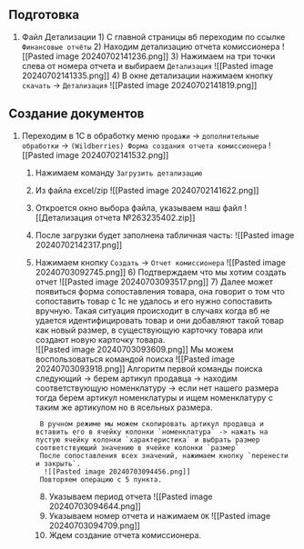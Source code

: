 
## Подготовка

1) Файл Детализации 
		1) С главной страницы вб переходим по ссылке `Финансовые отчёты`
		2) Находим детализацию отчета комиссионера
	   ![[Pasted image 20240702141236.png]]
	   3) Нажимаем на три точки слева от номера отчета и выбираем `Детализация`
	      ![[Pasted image 20240702141335.png]]
	      4) В окне детализации нажимаем кнопку `скачать` -> `Детализация`
	         ![[Pasted image 20240702141819.png]]

## Создание документов 

1) Переходим в 1С в обработку меню `продажи` -> `дополнительные обработки` -> `(Wildberries) Форма создания отчета комиссионера`
   ![[Pasted image 20240702141532.png]]
	1) Нажимаем команду `Загрузить детализацию`
	2) Из файла excel/zip
	   ![[Pasted image 20240702141622.png]]
	3) Откроется окно выбора файла, указываем наш файл ![[Детализация отчета №263235402.zip]]
	4) После загрузки будет заполнена табличная часть:
	   ![[Pasted image 20240702142317.png]]
	5) Нажимаем кнопку `Создать` -> `Отчет комиссионера`
	   ![[Pasted image 20240703092745.png]]
	   6) Подтверждаем что мы хотим создать отчет
	      ![[Pasted image 20240703093517.png]]
		 7) Далее может появиться форма сопоставления товара, она говорит о том что сопоставить товар с 1с не удалось и его нужно сопоставить вручную. Такая ситуация происходит в случаях когда вб не удается идентифицировать товар и они добавляют такой товар как новый размер, в существующую карточку товара или создают новую карточку товара.  
		    ![[Pasted image 20240703093609.png]]
		    Мы можем воспользоваться командой поиска 
		    ![[Pasted image 20240703093918.png]]
		    Алгоритм первой команды поиска следующий -> берем артикул продавца -> находим соответствующую номенклатуру -> если нет нашего размера тогда берем артикул номенклатуры и ищем номенклатуру с таким же артикулом но в ясельных размера.
		    
		    В ручном режиме мы можем скопировать артикул продавца и вставить его в ячейку колонки `номенклатура` -> нажать на пустую ячейку колонки `характеристика` и выбрать размер соответствующий значению в ячейке колонки `размер` 
		    После сопоставления всех значений, нажимаем кнопку `перенести и закрыть`.
		     ![[Pasted image 20240703094456.png]]
		    Повторяем операцию с 5 пункта. 
		8) Указываем период отчета 		   ![[Pasted image 20240703094644.png]]
		9) Указываем номер отчета и нажимаем `ОК` ![[Pasted image 20240703094709.png]]
		10) Ждем создание отчета комиссионера. 
  